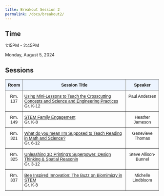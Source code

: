 ```yaml
---
title: Breakout Session 2
permalink: /docs/breakout2/
---
```


## Time

1:15PM - 2:45PM

Monday, August 5, 2024

## Sessions

<style type="text/css">
.tg  {border-collapse:collapse;border-spacing:0;}
.tg td{border-color:black;border-style:solid;border-width:1px;font-family:Arial, sans-serif;font-size:14px;
  overflow:hidden;padding:10px 5px;word-break:normal;}
.tg th{border-color:black;border-style:solid;border-width:1px;font-family:Arial, sans-serif;font-size:14px;
  font-weight:normal;overflow:hidden;padding:10px 5px;word-break:normal;}
.tg .tg-c3ow{border-color:inherit;text-align:center;vertical-align:top}
.tg .tg-5w3z{background-color:#ecf4ff;border-color:inherit;text-align:center;vertical-align:top}
.tg .tg-0pky{border-color:inherit;text-align:left;vertical-align:top}
</style>
<table class="tg">
<thead>
  <tr>
    <th class="tg-5w3z"><span style="font-weight:bold">Room</span></th>
    <th class="tg-5w3z"><span style="font-weight:bold">Session Title</span></th>
    <th class="tg-5w3z"><span style="font-weight:bold">Speaker</span></th>
  </tr>
</thead>
<tbody>
  <tr>
    <td class="tg-c3ow">Rm. 137</td>
    <td class="tg-0pky"><a href="https://stem-summer-institute.github.io/2024/docs/b2p1/">Using Mini-Lessons to Teach the Crosscutting Concepts and Science and Engineering Practices</a><br>Gr. K-12</td>
    <td class="tg-c3ow">Paul Andersen</td>
  </tr>
    <tr>
    <td class="tg-c3ow">Rm. 149</td>
    <td class="tg-0pky"><a href="https://stem-summer-institute.github.io/2024/docs/b2p4/">STEM Family Engagement</a><br>Gr. K-8</td>
    <td class="tg-c3ow">Heather Jameson</td>
  </tr>
  <tr>
    <td class="tg-c3ow">Rm. 321</td>
    <td class="tg-0pky"><a href="https://stem-summer-institute.github.io/2024/docs/b2p2/">What do you mean I’m Supposed to Teach Reading in Math and Science?</a><br>Gr. 6-12</td>
    <td class="tg-c3ow">Genevieve Thomas</td>
  </tr>
      <tr>
    <td class="tg-c3ow">Rm. 325</td>
    <td class="tg-0pky"><a href="https://stem-summer-institute.github.io/2024/docs/b2p6/">Unleashing 3D Printing’s Superpower: Design Thinking & Spatial Reasonin</a><br>Gr. 3-12</td>
    <td class="tg-c3ow">Steve Allison-Bunnel</td>
  </tr>
  <tr>
    <td class="tg-c3ow">Rm. 337</td>
    <td class="tg-0pky"><a href="https://stem-summer-institute.github.io/2024/docs/b2p3/">Bee Inspired Innovation: The Buzz on Biomimicry in STEM</a><br>Gr. K-8</td>
    <td class="tg-c3ow">Michelle Lindbloom</td>
  </tr>
</tbody>
</table>